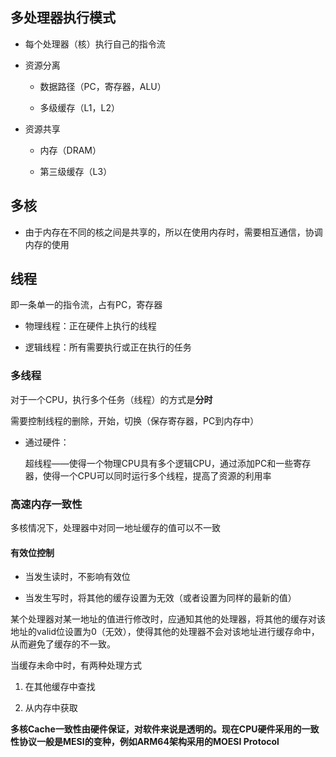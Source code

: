 ## 多处理器执行模式

* 每个处理器（核）执行自己的指令流

* 资源分离
  
  * 数据路径（PC，寄存器，ALU）
  
  * 多级缓存（L1，L2）

* 资源共享
  
  * 内存（DRAM）
  
  * 第三级缓存（L3）

## 多核

* 由于内存在不同的核之间是共享的，所以在使用内存时，需要相互通信，协调内存的使用

## 线程

即一条单一的指令流，占有PC，寄存器

* 物理线程：正在硬件上执行的线程

* 逻辑线程：所有需要执行或正在执行的任务

### 多线程

对于一个CPU，执行多个任务（线程）的方式是**分时**

需要控制线程的删除，开始，切换（保存寄存器，PC到内存中）

* 通过硬件：
  
  超线程——使得一个物理CPU具有多个逻辑CPU，通过添加PC和一些寄存器，使得一个CPU可以同时运行多个线程，提高了资源的利用率

### 高速内存一致性

多核情况下，处理器中对同一地址缓存的值可以不一致

#### 有效位控制

* 当发生读时，不影响有效位

* 当发生写时，将其他的缓存设置为无效（或者设置为同样的最新的值）

某个处理器对某一地址的值进行修改时，应通知其他的处理器，将其他的缓存对该地址的valid位设置为0（无效），使得其他的处理器不会对该地址进行缓存命中，从而避免了缓存的不一致。

当缓存未命中时，有两种处理方式

1. 在其他缓存中查找

2. 从内存中获取

**多核Cache一致性由硬件保证，对软件来说是透明的。现在CPU硬件采用的一致性协议一般是MESI的变种，例如ARM64架构采用的MOESI Protocol**
